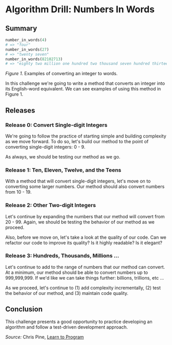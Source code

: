 # Algorithm Drill: Numbers In Words

## Summary
```ruby
number_in_words(4)
# => "four"
number_in_words(27)
# => "twenty seven"
number_in_words(82102713)
# => "eighty two million one hundred two thousand seven hundred thirteen"
```
*Figure 1*.  Examples of converting an integer to words.

In this challenge we're going to write a method that converts an integer into its English-word equivalent. We can see examples of using this method in Figure 1.


## Releases
### Release 0: Convert Single-digit Integers
We're going to follow the practice of starting simple and building complexity as we move forward. To do so, let's build our method to the point of converting single-digit integers:  0 - 9.

As always, we should be testing our method as we go.


### Release 1: Ten, Eleven, Twelve, and the Teens
With a method that will convert single-digit integers, let's move on to converting some larger numbers. Our method should also convert numbers from 10 - 19.


### Release 2: Other Two-digit Integers
Let's continue by expanding the numbers that our method will convert from 20 - 99. Again, we should be testing the behavior of our method as we proceed.

Also, before we move on, let's take a look at the quality of our code. Can we refactor our code to improve its quality? Is it highly readable? Is it elegant?


### Release 3: Hundreds, Thousands, Millions ...
Let's continue to add to the range of numbers that our method can convert. At a minimum, our method should be able to convert numbers up to 999,999,999. If we'd like we can take things further: billions, trillions, etc ...

As we proceed, let's continue to (1) add complexity incrementally, (2) test the behavior of our method, and (3) maintain code quality.


## Conclusion
This challenge presents a good opportunity to practice developing an algorithm and follow a test-driven development approach.







*Source:* Chris Pine, [Learn to Program](http://pine.fm/LearnToProgram/)

